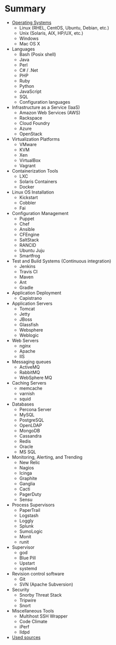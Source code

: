 # Summary

* [Operating Systems](./Operating%20Systems/README.md)
	* Linux (RHEL, CentOS, Ubuntu, Debian, etc.) 
	* Unix (Solaris, AIX, HP/UX, etc.)
	* Windows
	* Mac OS X 
* Languages
	* Bash (Posix shell)
	* Java
	* Perl
	* C# / .Net
	* PHP
	* Ruby
	* Python
	* JavaScript
	* SQL
	* Configuration languages
* Infrastructure as a Service (IaaS)
	* Amazon Web Services (AWS)
	* Rackspace 
	* Cloud Foundry
	* Azure
	* OpenStack
* Virtualization Platforms
	* VMware 
	* KVM
	* Xen
	* VirtualBox 
	* Vagrant 
* Containerization Tools
	* LXC
	* Solaris Containers
	* Docker 
* Linux OS Installation
	* Kickstart 
	* Cobbler 
	* Fai	
* Configuration Management
	* Puppet
	* Chef
	* Ansible
	* CFEngine 
	* SaltStack
	* RANCID 
	* Ubuntu Juju
	* Smartfrog
* Test and Build Systems (Continuous integration)
	* Jenkins
	* Travis CI	
	* Maven 
	* Ant 
	* Gradle 	
* Application Deployment
	* Capistrano
* Application Servers
	* Tomcat
	* Jetty 
	* JBoss
	* Glassfish
	* Websphere
	* Weblogic
* Web Servers
	* nginx 
	* Apache 
	* IIS
* Messaging queues
	* ActiveMQ
	* RabbitMQ
	* WebSphere MQ
* Caching Servers
	* memcache
	* varnish
	* squid
* Databases
	* Percona Server 
	* MySQL
	* PostgreSQL
	* OpenLDAP
	* MongoDB
	* Cassandra
	* Redis 
	* Oracle
	* MS SQL
* Monitoring, Alerting, and Trending
	* New Relic 
	* Nagios 
	* Icinga
	* Graphite
	* Ganglia
	* Cacti 
	* PagerDuty  
	* Sensu
* Process Supervisors
	* PaperTrail 
	* Logstash
	* Loggly
	* Splunk
	* SumoLogic
	* Monit 
	* runit
* Supervisor
	* god
	* Blue Pill
	* Upstart
	* systemd
* Revision control software
	* Git
	* SVN (Apache Subversion)
* Security
	* Snorby Threat Stack 
	* Tripwire
	* Snort
* Miscellaneous Tools
	* Multihost SSH Wrapper 
	* Code Climate
	* iPerf 
	* lldpd 
* [Used sources](SOURCES.md)
